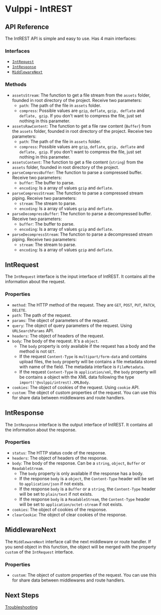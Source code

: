 # Vulppi - IntREST

## API Reference

The IntREST API is simple and easy to use. Has 4 main interfaces:

### Interfaces

- [`IntRequest`](#intrequest)
- [`IntResponse`](#intresponse)
- [`MiddlewareNext`](#middlewarenext)

### Methods

- `assetsStream`: The function to get a file stream from the `assets` folder, founded in root directory of the project. Receive two parameters:
  - `path`: The path of the file in `assets` folder.
  - `compress`: Possible values are `gzip`, `deflate`, `gzip, deflate` and `deflate, gzip`. If you don't want to compress the file, just set nothing in this parameter.
- `assetsRawContent`: The function to get a file raw content (`Buffer`) from the `assets` folder, founded in root directory of the project. Receive two parameters:
  - `path`: The path of the file in `assets` folder.
  - `compress`: Possible values are `gzip`, `deflate`, `gzip, deflate` and `deflate, gzip`. If you don't want to compress the file, just set nothing in this parameter.
- `assetsContent`: The function to get a file content (`string`) from the `assets` folder, founded in root directory of the project.
- `parseCompressBuffer`: The function to parse a compressed buffer. Receive two parameters:
  - `buffer`: The buffer to parse.
  - `encoding`: Is a array of values `gzip` and `deflate`.
- `parseCompressStream`: The function to parse a compressed stream piping. Receive two parameters:
  - `stream`: The stream to parse.
  - `encoding`: Is a array of values `gzip` and `deflate`.
- `parseDecompressBuffer`: The function to parse a decompressed buffer. Receive two parameters:
  - `buffer`: The buffer to parse.
  - `encoding`: Is a array of values `gzip` and `deflate`.
- `parseDecompressStream`: The function to parse a decompressed stream piping. Receive two parameters:
  - `stream`: The stream to parse.
  - `encoding`: Is a array of values `gzip` and `deflate`.

## IntRequest

The `IntRequest` interface is the input interface of IntREST. It contains all the information about the request.

### Properties

- `method`: The HTTP method of the request. They are `GET`, `POST`, `PUT`, `PATCH`, `DELETE`.
- `path`: The path of the request.
- `params`: The object of parameters of the request.
- `query`: The object of query parameters of the request. Using `URLSearchParams` API.
- `headers`: The object of headers of the request.
- `body`: The body of the request. It's a `object`.
  - The `body` property is only available if the request has a body and the method is not `GET`.
  - If the request `Content-Type` is `multipart/form-data` and contains upload files, the `body` property will be contains a file metadata stored with name of the field. The metadata interface is `FileMetadata`.
  - If the request `Content-Type` is `application/xml`, the `body` property will be contains a object with the XML data following the type `import('@vulppi/intrest).XMLBody`.
- `cookies`: The object of cookies of the request. Using `cookie` API.
- `custom`: The object of custom properties of the request. You can use this for share data between middlewares and route handlers.

## IntResponse

The `IntResponse` interface is the output interface of IntREST. It contains all the information about the response.

### Properties

- `status`: The HTTP status code of the response.
- `headers`: The object of headers of the response.
- `body`: The body of the response. Can be a `string`, `object`, `Buffer` or `ReadableStream`.
  - The `body` property is only available if the response has a body.
  - If the response `body` is a `object`, the `Content-Type` header will be set to `application/json` if not exists.
  - If the response `body` is a `Buffer` or a `string`, the `Content-Type` header will be set to `plain/text` if not exists.
  - If the response `body` is a `ReadableStream`, the `Content-Type` header will be set to `application/octet-stream` if not exists.
- `cookies`: The object of cookies of the response.
- `clearCookie`: The object of clear cookies of the response.

## MiddlewareNext

The `MiddlewareNext` interface call the next middleware or route handler. If you send object in this function, the object will be merged with the property `custom` of the `IntRequest` interface.

### Properties

- `custom`: The object of custom properties of the request. You can use this for share data between middlewares and route handlers.

## Next Steps

[Troubleshooting](./TROUBLESHOOTING.md)
